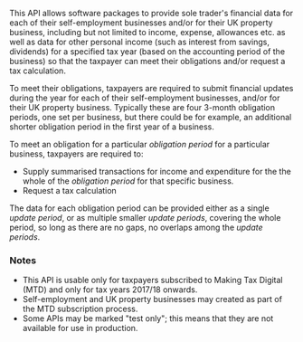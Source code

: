 This API allows software packages to provide sole trader's financial data for each of their self-employment businesses 
and/or for their UK property business, including but not limited to income, expense, allowances etc. as well as data for 
other personal income (such as interest from savings, dividends) for a specified tax year (based on the accounting 
period of the business) so that the taxpayer can meet their obligations and/or request a tax calculation.

To meet their obligations, taxpayers are required to submit financial updates during the year for 
each of their self-employment businesses, and/or for their UK property business. Typically these are four 3-month 
obligation periods, one set per business, but there could be for example, an additional shorter obligation period in 
the first year of a business.

To meet an obligation for a particular _obligation period_ for a particular business, taxpayers 
are required to:

* Supply summarised transactions for income and expenditure for the the whole of the _obligation period_ for that 
specific business.
* Request a tax calculation

The data for each obligation period can be provided either as a single _update period_, or as multiple smaller 
_update periods_, covering the whole period, so long as there are no gaps, no overlaps among the _update periods_.

### Notes ###

* This API is usable only for taxpayers subscribed to Making Tax Digital (MTD) and only for tax years 2017/18 onwards.
* Self-employment and UK property businesses may created as part of the MTD subscription process.
* Some APIs may be marked "test only"; this means that they are not available for use in production.
